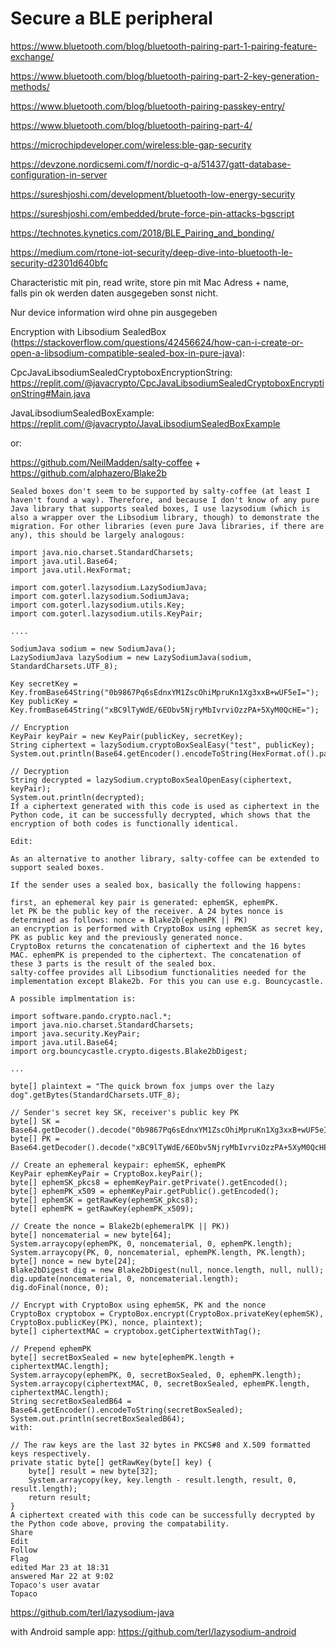 # Secure a BLE peripheral

https://www.bluetooth.com/blog/bluetooth-pairing-part-1-pairing-feature-exchange/

https://www.bluetooth.com/blog/bluetooth-pairing-part-2-key-generation-methods/

https://www.bluetooth.com/blog/bluetooth-pairing-passkey-entry/

https://www.bluetooth.com/blog/bluetooth-pairing-part-4/

https://microchipdeveloper.com/wireless:ble-gap-security

https://devzone.nordicsemi.com/f/nordic-q-a/51437/gatt-database-configuration-in-server

https://sureshjoshi.com/development/bluetooth-low-energy-security

https://sureshjoshi.com/embedded/brute-force-pin-attacks-bgscript

https://technotes.kynetics.com/2018/BLE_Pairing_and_bonding/

https://medium.com/rtone-iot-security/deep-dive-into-bluetooth-le-security-d2301d640bfc

Characteristic mit pin, read write, store pin mit Mac Adress + name,  
falls pin ok werden daten ausgegeben sonst nicht. 

Nur device information wird ohne pin ausgegeben

Encryption with Libsodium SealedBox (https://stackoverflow.com/questions/42456624/how-can-i-create-or-open-a-libsodium-compatible-sealed-box-in-pure-java):

CpcJavaLibsodiumSealedCryptoboxEncryptionString: https://replit.com/@javacrypto/CpcJavaLibsodiumSealedCryptoboxEncryptionString#Main.java

JavaLibsodiumSealedBoxExample: https://replit.com/@javacrypto/JavaLibsodiumSealedBoxExample

or:

https://github.com/NeilMadden/salty-coffee + https://github.com/alphazero/Blake2b

```plaintext
Sealed boxes don't seem to be supported by salty-coffee (at least I haven't found a way). Therefore, and because I don't know of any pure Java library that supports sealed boxes, I use lazysodium (which is also a wrapper over the Libsodium library, though) to demonstrate the migration. For other libraries (even pure Java libraries, if there are any), this should be largely analogous:

import java.nio.charset.StandardCharsets;
import java.util.Base64;
import java.util.HexFormat;

import com.goterl.lazysodium.LazySodiumJava;
import com.goterl.lazysodium.SodiumJava;
import com.goterl.lazysodium.utils.Key;
import com.goterl.lazysodium.utils.KeyPair;

....

SodiumJava sodium = new SodiumJava();
LazySodiumJava lazySodium = new LazySodiumJava(sodium, StandardCharsets.UTF_8);

Key secretKey = Key.fromBase64String("0b9867Pq6sEdnxYM1ZscOhiMpruKn1Xg3xxB+wUF5eI=");
Key publicKey = Key.fromBase64String("xBC9lTyWdE/6EObv5NjryMbIvrviOzzPA+5XyM0QcHE=");

// Encryption
KeyPair keyPair = new KeyPair(publicKey, secretKey);
String ciphertext = lazySodium.cryptoBoxSealEasy("test", publicKey);
System.out.println(Base64.getEncoder().encodeToString(HexFormat.of().parseHex(ciphertext)));

// Decryption
String decrypted = lazySodium.cryptoBoxSealOpenEasy(ciphertext, keyPair);
System.out.println(decrypted);
If a ciphertext generated with this code is used as ciphertext in the Python code, it can be successfully decrypted, which shows that the encryption of both codes is functionally identical.

Edit:

As an alternative to another library, salty-coffee can be extended to support sealed boxes.

If the sender uses a sealed box, basically the following happens:

first, an ephemeral key pair is generated: ephemSK, ephemPK.
let PK be the public key of the receiver. A 24 bytes nonce is determined as follows: nonce = Blake2b(ephemPK || PK)
an encryption is performed with CryptoBox using ephemSK as secret key, PK as public key and the previously generated nonce.
CryptoBox returns the concatenation of ciphertext and the 16 bytes MAC. ephemPK is prepended to the ciphertext. The concatenation of these 3 parts is the result of the sealed box.
salty-coffee provides all Libsodium functionalities needed for the implementation except Blake2b. For this you can use e.g. Bouncycastle.

A possible implmentation is:

import software.pando.crypto.nacl.*;
import java.nio.charset.StandardCharsets;
import java.security.KeyPair;
import java.util.Base64;
import org.bouncycastle.crypto.digests.Blake2bDigest;

...

byte[] plaintext = "The quick brown fox jumps over the lazy dog".getBytes(StandardCharsets.UTF_8);
  
// Sender's secret key SK, receiver's public key PK 
byte[] SK = Base64.getDecoder().decode("0b9867Pq6sEdnxYM1ZscOhiMpruKn1Xg3xxB+wUF5eI=");
byte[] PK = Base64.getDecoder().decode("xBC9lTyWdE/6EObv5NjryMbIvrviOzzPA+5XyM0QcHE="); 

// Create an ephemeral keypair: ephemSK, ephemPK
KeyPair ephemKeyPair = CryptoBox.keyPair();
byte[] ephemSK_pkcs8 = ephemKeyPair.getPrivate().getEncoded();
byte[] ephemPK_x509 = ephemKeyPair.getPublic().getEncoded();
byte[] ephemSK = getRawKey(ephemSK_pkcs8);
byte[] ephemPK = getRawKey(ephemPK_x509);

// Create the nonce = Blake2b(ephemeralPK || PK))
byte[] noncematerial = new byte[64];
System.arraycopy(ephemPK, 0, noncematerial, 0, ephemPK.length);
System.arraycopy(PK, 0, noncematerial, ephemPK.length, PK.length);  
byte[] nonce = new byte[24];
Blake2bDigest dig = new Blake2bDigest(null, nonce.length, null, null);
dig.update(noncematerial, 0, noncematerial.length);
dig.doFinal(nonce, 0);

// Encrypt with CryptoBox using ephemSK, PK and the nonce
CryptoBox cryptobox = CryptoBox.encrypt(CryptoBox.privateKey(ephemSK), CryptoBox.publicKey(PK), nonce, plaintext);
byte[] ciphertextMAC = cryptobox.getCiphertextWithTag();

// Prepend ephemPK
byte[] secretBoxSealed = new byte[ephemPK.length + ciphertextMAC.length];
System.arraycopy(ephemPK, 0, secretBoxSealed, 0, ephemPK.length);
System.arraycopy(ciphertextMAC, 0, secretBoxSealed, ephemPK.length, ciphertextMAC.length);
String secretBoxSealedB64 = Base64.getEncoder().encodeToString(secretBoxSealed);
System.out.println(secretBoxSealedB64); 
with:

// The raw keys are the last 32 bytes in PKCS#8 and X.509 formatted keys respectively.
private static byte[] getRawKey(byte[] key) {
    byte[] result = new byte[32];
    System.arraycopy(key, key.length - result.length, result, 0, result.length);
    return result;
}
A ciphertext created with this code can be successfully decrypted by the Python code above, proving the compatability.
Share
Edit
Follow
Flag
edited Mar 23 at 18:31
answered Mar 22 at 9:02
Topaco's user avatar
Topaco
```

https://github.com/terl/lazysodium-java

with Android sample app: https://github.com/terl/lazysodium-android


